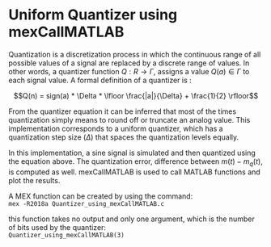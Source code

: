 # Uniform Quantizer using mexCallMATLAB

Quantization is a discretization process in which the continuous range of all possible values of a signal are replaced by a discrete range of values. In other words, a quantizer function $Q:R→Γ$, assigns a value $Q(a)∈Γ$ to each signal value. A formal definition of a quantizer is :

```math
Q(n) = sign(a) * \Delta * \lfloor \frac{|a|}{\Delta} + \frac{1}{2} \rfloor
```

From the quantizer equation it can be inferred that most of the times quantization simply means to round off or truncate an analog value. This implementation corresponds to a uniform quantizer, which has a quantization step size $(Δ)$ that spaces the quantization levels equally.

In this implementation, a sine signal is simulated and then quantized using the equation above. The quantization error, difference between $m(t) - m_q(t)$, is computed as well. mexCallMATLAB is used to call MATLAB functions and plot the results.

A MEX function can be created by using the command: <br />
`mex -R2018a Quantizer_using_mexCallMATLAB.c`

this function takes no output and only one argument, which is the number of bits used by the quantizer: <br />
`Quantizer_using_mexCallMATLAB(3)`
